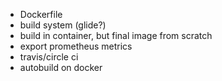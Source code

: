 - Dockerfile
- build system (glide?)
- build in container, but final image from scratch
- export prometheus metrics
- travis/circle ci
- autobuild on docker
